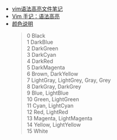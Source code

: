* [vim语法高亮文件笔记](http://www.mikewootc.com/wiki/tool/sw_develop/vim_syntax_note.html)
* [Vim 手记：语法高亮](https://www.cnblogs.com/ifantastic/p/3524751.html)
* [颜色说明](https://blog.csdn.net/diy534/article/details/8222219)
  > 0      Black    
  1      DarkBlue    
  2      DarkGreen          
  3      DarkCyan   
  4      DarkRed  
  5      DarkMagenta          
  6      Brown, DarkYellow              
  7      LightGray, LightGrey, Gray, Grey                     
  8      DarkGray, DarkGrey     
  9      Blue, LightBlue       
  10     Green, LightGreen            
  11     Cyan, LightCyan                      
  12     Red, LightRed                           
  13     Magenta, LightMagenta   
  14     Yellow, LightYellow     
  15     White 
 
